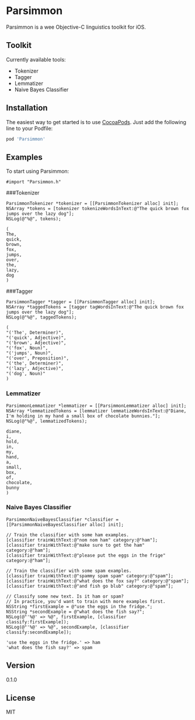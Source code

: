 Parsimmon
=========

Parsimmon is a wee Objective-C linguistics toolkit for iOS.


Toolkit
----
Currently available tools:
- Tokenizer
- Tagger
- Lemmatizer
- Naive Bayes Classifier


Installation
----

The easiest way to get started is to use [CocoaPods](http://cocoapods.org/). Just add the following line to your Podfile:

```ruby
pod 'Parsimmon'
```

Examples
----

To start using Parsimmon:
```obj-c
#import "Parsimmon.h"
```


###Tokenizer

```obj-c
ParsimmonTokenizer *tokenizer = [[ParsimmonTokenizer alloc] init];
NSArray *tokens = [tokenizer tokenizeWordsInText:@"The quick brown fox jumps over the lazy dog"];
NSLog(@"%@", tokens);
```

```
(
The,
quick,
brown,
fox,
jumps,
over,
the,
lazy,
dog
)
```


###Tagger

```obj-c
ParsimmonTagger *tagger = [[ParsimmonTagger alloc] init];
NSArray *taggedTokens = [tagger tagWordsInText:@"The quick brown fox jumps over the lazy dog"];
NSLog(@"%@", taggedTokens);
```

```
(
"('The', Determiner)",
"('quick', Adjective)",
"('brown', Adjective)",
"('fox', Noun)",
"('jumps', Noun)",
"('over', Preposition)",
"('the', Determiner)",
"('lazy', Adjective)",
"('dog', Noun)"
)
```


### Lemmatizer

```obj-c
ParsimmonLemmatizer *lemmatizer = [[ParsimmonLemmatizer alloc] init];
NSArray *lemmatizedTokens = [lemmatizer lemmatizeWordsInText:@"Diane, I'm holding in my hand a small box of chocolate bunnies."];
NSLog(@"%@", lemmatizedTokens);
```

```
diane,
i,
hold,
in,
my,
hand,
a,
small,
box,
of,
chocolate,
bunny
)
```


### Naive Bayes Classifier

```obj-c
ParsimmonNaiveBayesClassifier *classifier = [[ParsimmonNaiveBayesClassifier alloc] init];

// Train the classifier with some ham examples.
[classifier trainWithText:@"nom nom ham" category:@"ham"];
[classifier trainWithText:@"make sure to get the ham" category:@"ham"];
[classifier trainWithText:@"please put the eggs in the frige" category:@"ham"];

// Train the classifier with some spam examples.
[classifier trainWithText:@"spammy spam spam" category:@"spam"];
[classifier trainWithText:@"what does the fox say?" category:@"spam"];
[classifier trainWithText:@"and fish go blub" category:@"spam"];

// Classify some new text. Is it ham or spam?
// In practice, you'd want to train with more examples first.
NSString *firstExample = @"use the eggs in the fridge.";
NSString *secondExample = @"what does the fish say?";
NSLog(@"'%@' => %@", firstExample, [classifier classify:firstExample]);
NSLog(@"'%@' => %@", secondExample, [classifier classify:secondExample]);
```

```
'use the eggs in the fridge.' => ham
'what does the fish say?' => spam
```


Version
----

0.1.0


License
----

MIT
